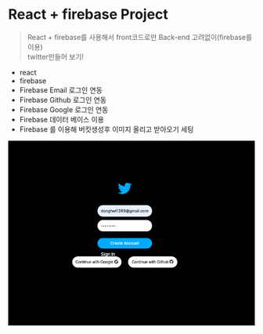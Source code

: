# React + firebase Project

> React + firebase를 사용해서 front코드로만 Back-end 고려없이(firebase를 이용) <br/> 
> twitter만들어 보기!

- react
- firebase
- Firebase Email 로그인 연동 
- Firebase Github 로그인 연동
- Firebase Google 로그인 연동
- Firebase 데이터 베이스 이용
- Firebase 를 이용해 버킷생성후 이미지 올리고 받아오기 세팅

![img.png](img.png)